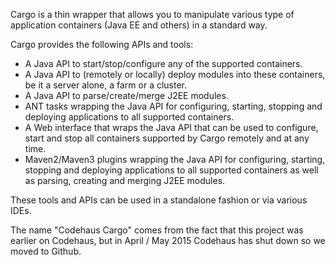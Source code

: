 Cargo is a thin wrapper that allows you to manipulate various type of application containers (Java EE and others) in a standard way.

Cargo provides the following APIs and tools:

* A Java API to start/stop/configure any of the supported containers.
* A Java API to (remotely or locally) deploy modules into these containers, be it a server alone, a farm or a cluster.
* A Java API to parse/create/merge J2EE modules.
* ANT tasks wrapping the Java API for configuring, starting, stopping and deploying applications to all supported containers.
* A Web interface that wraps the Java API that can be used to configure, start and stop all containers supported by Cargo remotely and at any time.
* Maven2/Maven3 plugins wrapping the Java API for configuring, starting, stopping and deploying applications to all supported containers as well as parsing, creating and merging J2EE modules.

These tools and APIs can be used in a standalone fashion or via various IDEs.

The name "Codehaus Cargo" comes from the fact that this project was earlier on Codehaus, but in April / May 2015 Codehaus has shut down so we moved to Github.
